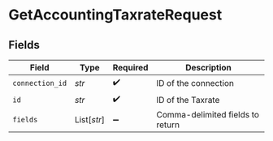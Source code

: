 # GetAccountingTaxrateRequest


## Fields

| Field                            | Type                             | Required                         | Description                      |
| -------------------------------- | -------------------------------- | -------------------------------- | -------------------------------- |
| `connection_id`                  | *str*                            | :heavy_check_mark:               | ID of the connection             |
| `id`                             | *str*                            | :heavy_check_mark:               | ID of the Taxrate                |
| `fields`                         | List[*str*]                      | :heavy_minus_sign:               | Comma-delimited fields to return |